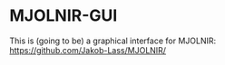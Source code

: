 # MJOLNIR-GUI
This is (going to be) a graphical interface for MJOLNIR: https://github.com/Jakob-Lass/MJOLNIR/
